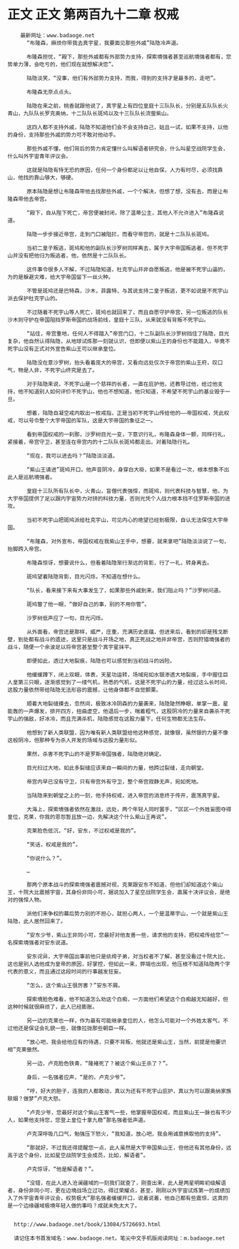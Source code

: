 # 正文 正文 第两百九十二章 权戒
        最新网址：www.badaoge.net
          “布隆森，麻烦你带我去真宇星，我要面见那些外戚”陆隐冷声道。
      
          布隆森担忧，“殿下，那些外戚都有外部势力支持，探索境强者甚至巡航境强者都有，您势单力薄，会吃亏的，他们现在就想解决您”。
      
          陆隐淡笑，“没事，他们有外部势力支持，而我，得到的支持才是最多的，走吧”。
      
          布隆森无奈点点头。
      
          陆隐在来之前，桃香就跟他说了，真宇星上有四位皇庭十三队队长，分别是五队队长火青山，九队队长罗克奥纳，十二队队长斑鸠以及十三队队长流萤紫山。
      
          这四人都不支持外戚，陆隐不知道他们会不会支持自己，姑且一试，如果不支持，以他的身份，支持那些外戚的势力可不敢对他动手。
      
          那些外戚不懂，他们背后的势力肯定懂什么叫解语者研究会，什么叫星空战院学生会，什么叫外宇宙青年评议会。
      
          这就是陆隐有恃无恐的原因，任何一个身份都足以让他自保，人力有时尽，必须找靠山，他找的靠山够大，够硬。
      
          原本陆隐是想让布隆森带他去找那些外戚，一个个解决，但想了想，没有去，而是让布隆森带他去帝宫。
      
          “殿下，自从陛下死亡，帝宫便被封闭，除了温蒂公主，其他人不允许进入”布隆森说道。
      
          陆隐一步步接近帝宫，走到门口被阻拦，而看守帝宫的，就是十二队队长斑鸠。
      
          当初二皇子叛逃，斑鸠和他的副队长沙罗树同样离去，属于大宇帝国叛逃者，但不死宇山并没有把他归为叛逃者，他，依然是十二队队长。
      
          这件事令很多人不解，不过陆隐知道，杜克宇山并非自愿叛逃，他是被不死宇山逼的，为的是躲避灾难，给大宇帝国留下一丝火种。
      
          不管是斑鸠还是巴特森，沙木，菲露特，与其说支持二皇子叛逃，更不如说是不死宇山派去保护杜克宇山的。
      
          不过随着不死宇山等人死亡，斑鸠也就回来了，而且自愿守护帝宫，另一位叛逃的队长沙木则守护在帝国阻挡罗斯帝国的战场前线，皇庭十三队，从来就没有背叛不死宇山。
      
          “站住，帝宫重地，任何人不得踏入”帝宫门口，十二队副队长沙罗树挡住了陆隐，目光复杂，他自然认得陆隐，从地球试炼那一刻就认识，但即便以紫山王的身份也不能踏入，毕竟不死宇山没有正式对外宣告紫山王可以继承皇位。
      
          陆隐没在意沙罗树，抬头看着庞大的帝宫，又看向远处仅次于帝宫的紫山王府，叹口气，物是人非，不死宇山终究是去了。
      
          对于陆隐来说，不死宇山是一个慈祥的长者，一直在庇护他，还教导过他，给过他支持，他不知道别人如何评价不死宇山，他也不想知道，他只知道，不希望不死宇山的基业毁于一旦。
      
          想着，陆隐自凝空戒内取出一枚戒指，正是当初不死宇山传给他的——帝国权戒，凭此权戒，可以号令整个大宇帝国的军队，这是大宇帝国的象征之一。
      
          看到帝国权戒的一刹那，沙罗树目光一变，下意识行礼，布隆森身体一颤，同样行礼，紧接着，帝宫守卫，甚至连在帝宫内的十二队队长斑鸠都走出，对着陆隐行礼。
      
          “现在，我可以进去吗？”陆隐淡淡道。
      
          “紫山王请进”斑鸠开口，他声音阴冷，身穿白大褂，如果不是看过一次，根本想象不出此人是巡航境强者。
      
          皇庭十三队所有队长中，火青山，盲僧代表强悍，而斑鸠，则代表科技与智慧，他，为大宇帝国提供了足以跟内宇宙势力对拼的科技力量，否则光凭个人战力根本挡不住罗斯帝国的进攻。
      
          当初不死宇山把斑鸠派给杜克宇山，可见内心的绝望已经到极限，自认无法保住大宇帝国。
      
          “布隆森，对外宣布，帝国权戒在我紫山王手中，想要，就来拿吧”陆隐淡淡说了一句，抬脚跨入帝宫。
      
          布隆森惊讶，想要说什么，但看着陆隐渐行渐远的背影，行了一礼，转身离去。
      
          斑鸠望着陆隐背影，目光闪烁，不知道在想什么。
      
          “队长，看来接下来有大事发生了，如果那些外戚到来，我们阻止吗？”沙罗树问道。
      
          斑鸠瞥了他一眼，“做好自己的事，别的不用你管”。
      
          沙罗树低声应了一句，目光闪烁。
      
          从外面看，帝宫还是那样，威严，庄重，充满历史底蕴，但进来后，看到的却是残戈断壁，到处都有战斗的遗迹，这里只是战斗开场之地，真正死战之地并非帝宫，否则狩猎境强者的战斗，随便一个余波足以将帝宫甚至整个真宇星抹平。
      
          即便如此，透过大地裂痕，陆隐也可以感觉到当初战斗的凶险。
      
          他缓缓蹲下，闭上双眼，体表，天星功运转，场域宛如水银渗透大地裂痕，手中握住巨人皇第三只眼，逐渐感觉到了一缕气机，熟悉的气机，这是不死宇山的力量，经过这么长时间，这股力量依然带给陆隐无法形容的震撼，让他身体都不自觉颤栗。
      
          顺着大地裂缝摸去，忽然间，极致冰冷阴森的力量袭来，陆隐陡然睁眼，单掌一震，星能轰的一声爆发，排开四方，扭曲虚空，他退后一步，喘着粗气，这股阴冷的力量来自袭杀不死宇山的强敌，好冰冷，而且充满杀机，陆隐感觉在这股力量下，任何生物都无法生存。
      
          他想到了新人类联盟，因为唯有新人类联盟给他这种感觉，就像银，虽然银的力量不像这般阴冷，但那种专为杀人开发的场域与这股力量形似。
      
          果然，杀害不死宇山的不是罗斯帝国强者，陆隐绝对确定。
      
          目光扫过大地，如此多裂缝应该来自一瞬间的力量，他跨过裂缝，走向朝堂。
      
          帝宫内早已没有守卫，只有帝宫外有守卫，整个帝宫寂静无声，宛如死地。
      
          当陆隐来到朝堂之上的一刻，他手持权戒，进入帝宫的消息终于传开，震荡真宇星。
      
          大海上，探索境强者依然在激战，远处，两个年轻人同时罢手，“区区一个外姓妄图夺得皇位，克莱，你我的恩怨暂且放一边，先解决这个什么紫山王再说”。
      
          克莱脸色低沉，“好，安东，不过权戒是我的”。
      
          “笑话，权戒是我的”。
      
          “你说什么？”。
      
          …
      
          那两个原本战斗的探索境强者震撼对视，克莱跟安东不知道，但他们却知道这个紫山王，十院大比震撼宇宙，其身份非同小可，据说加入了星空战院学生会，直属十决评议会，是绝对的强悍人物。
      
          派他们来争权的幕后势力别的不担心，就担心两人，一个是温蒂宇山，一个就是紫山王陆隐，此人居然回来了。
      
          “安东少爷，紫山王非同小可，您最好对他友善一些，请求他的支持，把权戒传给您”一名探索境强者对安东说道。
      
          安东诧异，大宇帝国出事前他只是纨绔子弟，对当权者不了解，甚至没看过十院大比，这也是别人选他成为皇帝的原因，好掌控，但如此一来，弊端也出现，他压根不知道陆隐两个字代表的意义，而且通过这段时间的行事越发狂妄。
      
          “怎么，这个紫山王很厉害？”安东不屑。
      
          探索境脸色难看，他不知道怎么劝这个白痴，一方面他们希望这个白痴越无知越好，但这种时候就很麻烦了，此人已经膨胀。
      
          另一边的克莱也一样，作为最有可能继承皇位的人，他怎么可能对一个外姓太客气，不过他还是保证会礼貌一些，就像拉拢那些朝臣一样。
      
          “放心吧，我会给他应有的待遇，只要不背叛，他就还是紫山王，当然，前提是他要识相”克莱傲然。
      
          另一边，卢克脸色铁青，“隆褚死了？被这个紫山王杀了？”。
      
          身后，一名强者应声，“是的，卢克少爷”。
      
          “哼，好大的胆子，连我的人都敢动，真以为还有不死宇山庇护，真以为可以跟奥纳家族联姻？做梦”卢克大怒。
      
          “卢克少爷，您最好对这个紫山王客气一些，他掌握帝国权戒，而且紫山王一脉也有不少人，如果他支持您，您登上皇位十拿九稳”那名强者低声道。
      
          卢克深呼吸几口气，勉强压下怒火，“我知道，放心吧，我会用诚意换取他的支持”。
      
          “那就好，不过我还得提醒您一点，此人虽然是大宇帝国紫山王，但他还有其他身份，远高于这个身份，比如星空战院学生会成员，比如，解语者”。
      
          卢克惊讶，“他是解语者？”。
      
          “没错，在此人进入沧澜疆域的一刻我们就查了，刚查出来，此人是两星明眸初级解语者，身份非同小可，更在边境战场立过功，得过荣耀点，甚至，刚刚以外宇宙试炼第一的成绩加入了外宇宙青年评议会，权势极大”那名强者缓缓开口，说着说着，他自己都有些震惊，这真的是一个边缘疆域极境年轻人做的事吗？成就未免太大了。
      
      
      http://www.badaoge.net/book/13084/5726693.html
      
      请记住本书首发域名：www.badaoge.net。笔尖中文手机版阅读网址：m.badaoge.net
